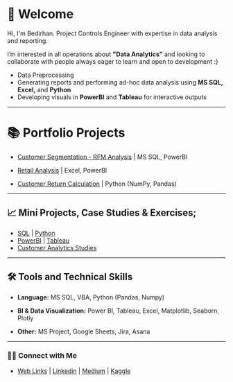 
# 👋 Welcome

Hi, I'm Bedirhan. Project Controls Engineer with expertise in data analysis and reporting. 

I’m interested in all operations about **"Data Analytics"** and looking to collaborate with people always eager to learn and open to development :}

- Data Preprocessing 
- Generating reports and performing ad-hoc data analysis using **MS SQL, Excel,** and **Python**
- Developing visuals in **PowerBI** and **Tableau** for interactive outputs

-------------------------------------------------------------------


# 📚 Portfolio Projects

- [Customer Segmentation - RFM Analysis](https://github.com/BedirK/Portfolio-Projects/tree/main/Customer%20Segmentation/RFM%20Analysis%20End-to-End/FLO) | MS SQL, PowerBI

- [Retail Analysis](https://github.com/BedirK/Portfolio-Projects/tree/main/Retail%20Analysis) | Excel, PowerBI

- [Customer Return Calculation](https://github.com/BedirK/Portfolio-Projects/tree/main/Customer%20Return%20Calculation) | Python (NumPy, Pandas)
  
-------------------------------------------------------------------

## 📈 Mini Projects, Case Studies & Exercises;

- [SQL](https://github.com/BedirK/SQL-Projects-Studies) | [Python](https://github.com/BedirK/Python-Projects/tree/main)
- [PowerBI](https://github.com/BedirK/PowerBI-Projects) | [Tableau](https://github.com/BedirK/Tableau-Projects)
- [Customer Analytics Studies](https://github.com/BedirK/Customer-Analytics)

-------------------------------------------------------------------
  
## 🛠️ Tools and Technical Skills

   - **Language:** MS SQL, VBA, Python (Pandas, Numpy)
   
   - **BI & Data Visualization:** Power BI, Tableau, Excel, Matplotlib, Seaborn, Plotly
   
   - **Other:** MS Project, Google Sheets, Jira, Asana
-------------------------------------------------------------------

### 👋🏻 Connect with Me

- [Web Links](https://linktr.ee/bdrhn) | [Linkedin](https://www.linkedin.com/in/bedirhankelez/) | [Medium](https://medium.com/@bedir_) | [Kaggle](https://www.kaggle.com/bedirhankelez] )
